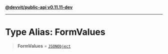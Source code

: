 [**@devvit/public-api v0.11.11-dev**](../README.md)

---

# Type Alias: FormValues

> **FormValues** = [`JSONObject`](JSONObject.md)
